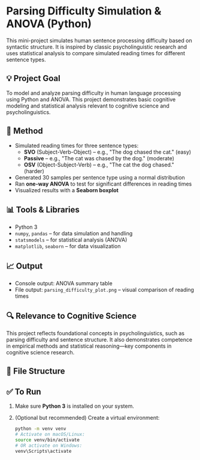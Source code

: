 # Parsing Difficulty Simulation & ANOVA (Python)

This mini-project simulates human sentence processing difficulty based on syntactic structure. It is inspired by classic psycholinguistic research and uses statistical analysis to compare simulated reading times for different sentence types.

## 💡 Project Goal

To model and analyze parsing difficulty in human language processing using Python and ANOVA. This project demonstrates basic cognitive modeling and statistical analysis relevant to cognitive science and psycholinguistics.

## 🧪 Method

- Simulated reading times for three sentence types:
  - **SVO** (Subject-Verb-Object) – e.g., "The dog chased the cat." (easy)
  - **Passive** – e.g., "The cat was chased by the dog." (moderate)
  - **OSV** (Object-Subject-Verb) – e.g., "The cat the dog chased." (harder)
- Generated 30 samples per sentence type using a normal distribution
- Ran **one-way ANOVA** to test for significant differences in reading times
- Visualized results with a **Seaborn boxplot**

## 📊 Tools & Libraries

- Python 3
- `numpy`, `pandas` – for data simulation and handling
- `statsmodels` – for statistical analysis (ANOVA)
- `matplotlib`, `seaborn` – for data visualization

## 📈 Output

- Console output: ANOVA summary table
- File output: `parsing_difficulty_plot.png` – visual comparison of reading times

## 🔍 Relevance to Cognitive Science

This project reflects foundational concepts in psycholinguistics, such as parsing difficulty and sentence structure. It also demonstrates competence in empirical methods and statistical reasoning—key components in cognitive science research.

## 📁 File Structure

## ✅ To Run

1. Make sure **Python 3** is installed on your system.

2. (Optional but recommended) Create a virtual environment:
   ```bash
   python -m venv venv
   # Activate on macOS/Linux:
   source venv/bin/activate
   # OR activate on Windows:
   venv\Scripts\activate

